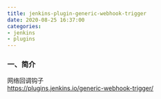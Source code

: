 ```yaml
---
title: jenkins-plugin-generic-webhook-trigger
date: 2020-08-25 16:37:00
categories:
- jenkins
- plugins
---
```

### 一、简介
网络回调钩子
<br>https://plugins.jenkins.io/generic-webhook-trigger/
